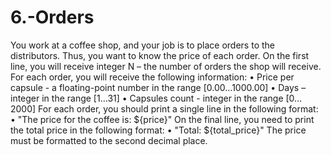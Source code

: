 # 6.-Orders
You work at a coffee shop, and your job is to place orders to the distributors. Thus, you want to know the price of each order. On the first line, you will receive integer N – the number of orders the shop will receive. For each order, you will receive the following information:
•	Price per capsule - a floating-point number in the range [0.00…1000.00]
•	Days – integer in the range [1…31]
•	Capsules count - integer in the range [0…2000]
For each order, you should print a single line in the following format:
•	"The price for the coffee is: ${price}"
On the final line, you need to print the total price in the following format:
•	 "Total: ${total_price}"
The price must be formatted to the second decimal place. 
